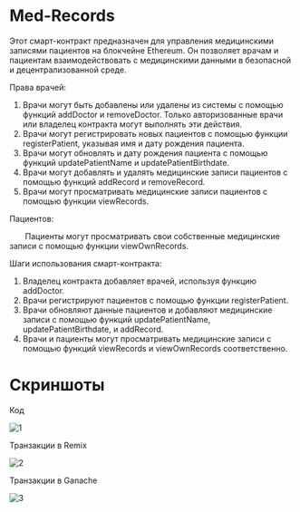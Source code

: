 # Med-Records

Этот смарт-контракт предназначен для управления медицинскими записями пациентов на блокчейне Ethereum. Он позволяет врачам и пациентам взаимодействовать с медицинскими данными в безопасной и децентрализованной среде. 

Права врачей:

1) Врачи могут быть добавлены или удалены из системы с помощью функций addDoctor и removeDoctor. Только авторизованные врачи или владелец контракта могут выполнять эти действия.
2) Врачи могут регистрировать новых пациентов с помощью функции registerPatient, указывая имя и дату рождения пациента.
3) Врачи могут обновлять и дату рождения пациента с помощью функций updatePatientName и updatePatientBirthdate.
4) Врачи могут добавлять и удалять медицинские записи пациентов с помощью функций addRecord и removeRecord.
5) Врачи могут просматривать медицинские записи пациентов с помощью функции viewRecords.

Пациентов: 

       Пациенты могут просматривать свои собственные медицинские записи с помощью функции viewOwnRecords.

Шаги использования смарт-контракта:
1) Владелец контракта добавляет врачей, используя функцию addDoctor.
2) Врачи регистрируют пациентов с помощью функции registerPatient.
3) Врачи обновляют данные пациентов и добавляют медицинские записи с помощью функций updatePatientName, updatePatientBirthdate, и addRecord.
4) Врачи и пациенты могут просматривать медицинские записи с помощью функций viewRecords и viewOwnRecords соответственно.

# Скриншоты

Код

![1](https://github.com/Ivan1601/Med-Records/assets/42246672/9692c805-6f7e-43c0-bc17-c6f3ab25706d)

Транзакции в Remix

![2](https://github.com/Ivan1601/Med-Records/assets/42246672/e8ea1478-b2be-4f63-985b-f1485df1199b)

Транзакции в Ganache

![3](https://github.com/Ivan1601/Med-Records/assets/42246672/73c223c5-fa13-46ed-9a90-8a0ff6fcbb90)
